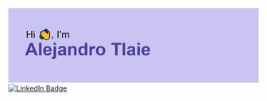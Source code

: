 <img src="https://github.com/atlaie/atlaie/blob/main/header.png" alt="banner that says Alejandro Tlaie - theoretical physicist & computational neuroscientist">

<div id="badges">
  <a href="https://www.linkedin.com/in/alejandro-tlaie/">
    <img src="https://img.shields.io/badge/LinkedIn-blue?logo=linkedin&logoColor=white&style=plastic" alt="LinkedIn Badge"/>
  </a>
</div>

